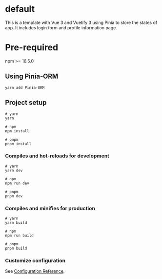 # default
This is a template with Vue 3 and Vuetify 3 using Pinia to store the states of app. It includes login form and profile information page.
# Pre-required

npm >= 16.5.0

## Using Pinia-ORM

```
yarn add Pinia-ORM
```

## Project setup

```
# yarn
yarn

# npm
npm install

# pnpm
pnpm install
```

### Compiles and hot-reloads for development

```
# yarn
yarn dev

# npm
npm run dev

# pnpm
pnpm dev
```

### Compiles and minifies for production

```
# yarn
yarn build

# npm
npm run build

# pnpm
pnpm build
```

### Customize configuration

See [Configuration Reference](https://vitejs.dev/config/).
